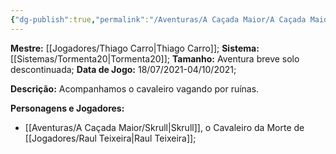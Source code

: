 ```yaml
---
{"dg-publish":true,"permalink":"/Aventuras/A Caçada Maior/A Caçada Maior/","created":"2025-10-15T10:19:47.680-03:00"}
---
```


**Mestre:** [[Jogadores/Thiago Carro\|Thiago Carro]];
**Sistema:**  [[Sistemas/Tormenta20\|Tormenta20]];
**Tamanho:** Aventura breve solo descontinuada;
**Data de Jogo:** 18/07/2021-04/10/2021;

**Descrição:** Acompanhamos o cavaleiro vagando por ruínas.

**Personagens e Jogadores:**
- [[Aventuras/A Caçada Maior/Skrull\|Skrull]], o Cavaleiro da Morte de [[Jogadores/Raul Teixeira\|Raul Teixeira]];